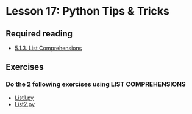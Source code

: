 # Lesson 17: Python Tips & Tricks

## Required reading
* [5.1.3. List Comprehensions](https://docs.python.org/3/tutorial/datastructures.html#list-comprehensions)

## Exercises
### Do the 2 following exercises using LIST COMPREHENSIONS
* [List1.py](exercises/list1.py)
* [List2.py](exercises/list2.py)
